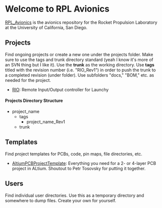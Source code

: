 # Welcome to RPL Avionics
[RPL_Avionics](https://github.com/ptbrown35/RPL_Avionics) is the avionics repository for the Rocket Propulsion Laboratory at the University of California, San Diego.

## Projects
Find ongoing projects or create a new one under the projects folder. Make sure to use the tags and trunk directory standard (yeah I know it's more of an SVN thing but I like it). Use the **trunk** as the working directory. Use **tags** titled with the revision number (i.e. "RIO_Rev1") in order to push the trunk to a completed revision (under folder). Use subfolders "docs," "BOM," etc. as needed for the project.
* [RIO](https://github.com/ptbrown35/RPL_Avionics/tree/master/projects/RIO): Remote Input/Output controller for Launchy

#### Projects Directory Structure
* project_name
  * tags
    * project_name_Rev1
  * trunk

## Templates
Find project templates for PCBs, code, pin maps, file directories, etc.
* [AltiumPCBProjectTemplate](https://github.com/Altium-Designer-addons/scripts-libraries/wiki/AltiumPCBProjectTemplate): Everything you need for a 2- or 4-layer PCB project in ALtium. Shoutout to Petr Tosovsky for putting it together.

## Users
Find individual user directories. Use this as a temporary directory and somewhere to dump files. Create your own for yourself.
